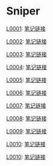 # Sniper

[L0001](https://leetcode-cn.com/problems/two-sum):
[笔记链接](http://www.sniper97.cn/index.php/note/algorithm/2696/)

[L0002](https://leetcode-cn.com/problems/add-two-numbers):
[笔记链接](http://www.sniper97.cn/index.php/note/algorithm/2701/)

[L0003](https://leetcode-cn.com/problems/median-of-two-sorted-arrays/):
[笔记链接](http://www.sniper97.cn/index.php/note/algorithm/2703/)

[L0004](https://leetcode-cn.com/problems/median-of-two-sorted-arrays/):
[笔记链接](http://www.sniper97.cn/index.php/note/algorithm/2705/)

[L0005](https://leetcode-cn.com/problems/longest-palindromic-substring):
[笔记链接](http://www.sniper97.cn/index.php/note/algorithm/2743/)

[L0006](https://leetcode-cn.com/problems/zigzag-conversion):
[笔记链接](http://www.sniper97.cn/index.php/note/algorithm/2746/)

[L0007](https://leetcode-cn.com/problems/reverse-integer/):
[笔记链接](http://www.sniper97.cn/index.php/note/algorithm/2764/)

[L0008](https://leetcode-cn.com/problems/string-to-integer-atoi/):
[笔记链接](http://www.sniper97.cn/index.php/note/algorithm/2766/)

[L0009](https://leetcode-cn.com/problems/palindrome-number):
[笔记链接](http://www.sniper97.cn/index.php/note/algorithm/2773/)

[L0010](https://leetcode-cn.com/problems/regular-expression-matching/):
[笔记链接](http://www.sniper97.cn/index.php/uncategorized/2775/)


[L0010](https://leetcode-cn.com/problems/container-with-most-water/):
[笔记链接](http://www.sniper97.cn/index.php/note/algorithm/2779/)